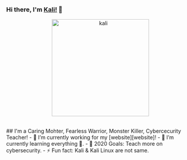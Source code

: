 ### Hi there, I'm [Kali!](https://www.kalilinux.in) 👋
<p align="center">
<img src="https://raw.githubusercontent.com/jaykali/jaykali/master/kali.gif" width="260px" hight="346px" alt="kali" title="kaliLinux">
</p>
<br>
## I'm a Caring Mohter, Fearless Warrior, Monster Killer, Cybercecurity Teacher!
- 🔭 I’m currently working for my [website][website]!
- 🌱 I’m currently learning everything 🤣.
- 🥅 2020 Goals: Teach more on cybersecurity.
- ⚡ Fun fact: Kali & Kali Linux are not same.

